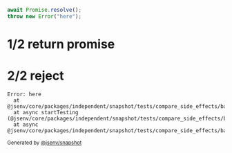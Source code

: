 ```js
await Promise.resolve();
throw new Error("here");
```

# 1/2 return promise

# 2/2 reject

```
Error: here
  at @jsenv/core/packages/independent/snapshot/tests/compare_side_effects/basic/side_effects_basic.test.mjs:43:11
  at async startTesting (@jsenv/core/packages/independent/snapshot/tests/compare_side_effects/basic/side_effects_basic.test.mjs:20:5)
  at async @jsenv/core/packages/independent/snapshot/tests/compare_side_effects/basic/side_effects_basic.test.mjs:29:1
```

<sub>
  Generated by <a href="https://github.com/jsenv/core/tree/main/packages/independent/snapshot">@jsenv/snapshot</a>
</sub>